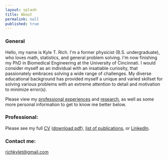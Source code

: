 ```yaml
---
layout: splash
title: About
permalink: null
published: true
---
```

### General 

Hello, my name is Kyle T. Rich. I'm a former physicist (B.S. undergraduate), who loves math, statistics, and general problem solving. I'm now finishing my PhD in Biomedical Engineering at the University of Cincinnati. I would consider myself as an individual with an insatiable curiosity, that passionately embraces solving a wide range of challenges. My diverse educational background has provided myself a unique and varied skillset for solving various problems with an extreme attention to detail and motivation to minimize error(s).    

Please view my [professional experiences](/CV) and [research](/research), as well as some more personal information to get to know me better below. 



### Professional:
Please see my full [CV](/CV)  ([download pdf](/images/cv_5.pdf)),
[list of publications](https://scholar.google.com/citations?hl=en&user=yQ-Tm_oAAAAJ), or [LinkedIn](https://www.linkedin.com/in/kyletrich).

### Contact me:
[richkylet@gmail.com](mailto:richkylet@gmail.com)


